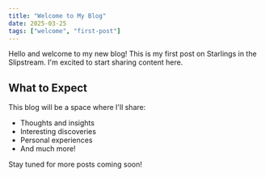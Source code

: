 ```yaml
---
title: "Welcome to My Blog"
date: 2025-03-25
tags: ["welcome", "first-post"]
---
```


Hello and welcome to my new blog! This is my first post on Starlings in the Slipstream. I'm excited to start sharing content here.

## What to Expect

This blog will be a space where I'll share:
- Thoughts and insights
- Interesting discoveries
- Personal experiences
- And much more!

Stay tuned for more posts coming soon!
